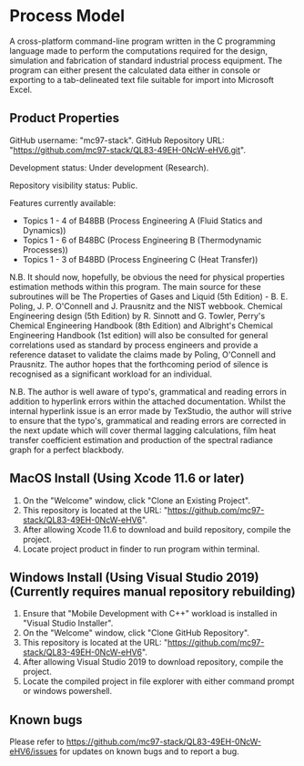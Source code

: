# Process Model
A cross-platform command-line program written in the C programming language made to perform the computations required for the design, simulation and fabrication of standard industrial process equipment. The program can either present the calculated data either in console or exporting to a tab-delineated text file suitable for import into Microsoft Excel.

##  Product Properties
GitHub username: "mc97-stack".
GitHub Repository URL: "https://github.com/mc97-stack/QL83-49EH-0NcW-eHV6.git".

Development status: Under development (Research).

Repository visibility status: Public.

Features currently available:
- Topics 1 - 4 of B48BB (Process Engineering A (Fluid Statics and Dynamics))
- Topics 1 - 6 of B48BC (Process Engineering B (Thermodynamic Processes))
- Topics 1 - 3 of B48BD (Process Engineering C (Heat Transfer))

N.B. It should now, hopefully, be obvious the need for physical properties estimation methods within this program. The main source for these subroutines will be The Properties of Gases and Liquid (5th Edition) - B. E. Poling, J. P. O'Connell and J. Prausnitz and the NIST webbook. Chemical Engineering design (5th Edition) by R. Sinnott and G. Towler, Perry's Chemical Engineering Handbook (8th Edition) and Albright's Chemical Engineering Handbook (1st edition) will also be consulted for general correlations used as standard by process engineers and provide a reference dataset to validate the claims made by Poling, O'Connell and Prausnitz. The author hopes that the forthcoming period of silence is recognised as a significant workload for an individual.

N.B. The author is well aware of typo's, grammatical and reading errors in addition to hyperlink errors within the attached documentation. Whilst the internal hyperlink issue is an error made by TexStudio, the author will strive to ensure that the typo's, grammatical and reading errors are corrected in the next update which will cover thermal lagging calculations, film heat transfer coefficient estimation and production of the spectral radiance graph for a perfect blackbody.

##  MacOS Install (Using Xcode 11.6 or later)
1.  On the "Welcome" window, click "Clone an Existing Project".
2.  This repository is located at the URL: "https://github.com/mc97-stack/QL83-49EH-0NcW-eHV6".
3.  After allowing Xcode 11.6 to download and build repository, compile the project.
4.  Locate project product in finder to run program within terminal.

##  Windows Install (Using Visual Studio 2019) (Currently requires manual repository rebuilding)
1.  Ensure that "Mobile Development with C++" workload is installed in "Visual Studio Installer".
2.  On the "Welcome" window, click "Clone GitHub Repository".
3.  This repository is located at the URL: "https://github.com/mc97-stack/QL83-49EH-0NcW-eHV6".
4.  After allowing Visual Studio 2019 to download repository, compile the project.
5.  Locate the compiled project in file explorer with either command prompt or windows powershell.

##  Known bugs
Please refer to https://github.com/mc97-stack/QL83-49EH-0NcW-eHV6/issues for updates on known bugs and to report a bug.

